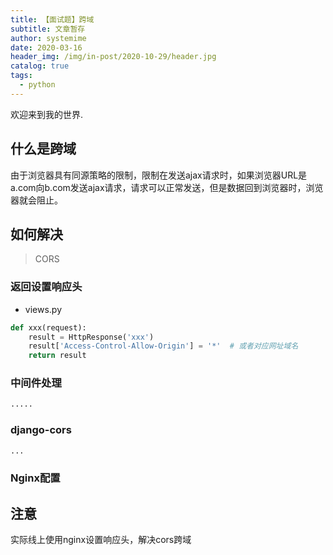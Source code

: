```yaml
---
title: 【面试题】跨域
subtitle: 文章暂存
author: systemime
date: 2020-03-16
header_img: /img/in-post/2020-10-29/header.jpg
catalog: true
tags:
  - python
---
```


欢迎来到我的世界.

<!-- more -->

<a name="SIhCg"></a>
## 什么是跨域
由于浏览器具有同源策略的限制，限制在发送ajax请求时，如果浏览器URL是a.com向b.com发送ajax请求，请求可以正常发送，但是数据回到浏览器时，浏览器就会阻止。
<a name="Z6OYH"></a>
## 如何解决
> CORS

<a name="dzWu4"></a>
### 返回设置响应头

- views.py
```python
def xxx(request):
    result = HttpResponse('xxx')
    result['Access-Control-Allow-Origin'] = '*'  # 或者对应网址域名
    return result
```
<a name="qrU7f"></a>
### 中间件处理
```python
.....
```
<a name="mPcQk"></a>
### django-cors
```python
...
```
<a name="XswY9"></a>
### Nginx配置
<a name="n2wUI"></a>
## 注意
实际线上使用nginx设置响应头，解决cors跨域
